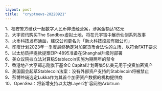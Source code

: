 ```yaml
---
layout: post
title:  "cryptnews-20220921"
---
```

1、福安警方破获一起数字人民币非法经营案，涉案金额达1亿元  
2、大宇资讯购买The Sandbox虚拟土地，将在元宇宙中展示仙剑系列故事  
3、火币科技发布通函，建议公司更名为「新火科技控股有限公司」  
4、印度计划2023年一季度最终确定对加密货币合法性的立场，以符合FATF要求  
5、以太坊质押提款提案EIP-4895准备在Shanghai升级时部署  
6、美众议院拟立法对算稳Stablecoin实施为期两年的禁令  
7、香港地产大亨郑志刚旗下基金C Capital计划筹集5亿美元用于投资加密资产  
8、美国国会起草Stablecoin法案：没有外部资产支持的Stablecoin将被禁止  
9、彭博终端选定Lukka作为其首个加密资产数据的机构提供商  
10、OpenSea：将新增支持以太坊Layer2扩容网络Arbitrum  
